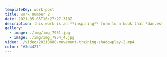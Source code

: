 ```yaml
---
templateKey: work-post
title: work number 2
date: 2021-05-05T16:27:27.318Z
description: this work is an **inspiring** form to a book that *dances* to the voice of home Lorem ipsum dolor sit amet, consectetur adipiscing elit, sed do eiusmod tempor incididunt ut labore et dolore magna aliqua. Ut enim ad minim veniam, quis nostrud exercitation ullamco laboris nisi ut aliquip ex ea commodo consequat. Duis aute irure dolor in reprehenderit in voluptate velit esse cillum dolore eu fugiat nulla pariatur. Excepteur sint occaecat cupidatat non proident, sunt in culpa qui officia deserunt mollit anim id est laborum
gallery:
  - image: ./img/img_7951.jpg
  - image: ./img/img_7954_4.jpg
video: ./video/20210608-movement-training-shadowplay-2.mp4
color: "#3d4427"
---
```

